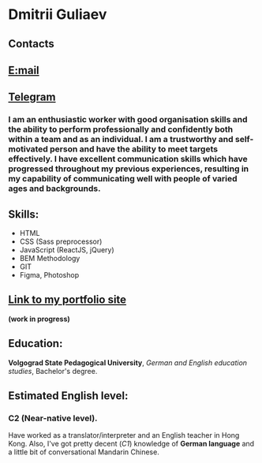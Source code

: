 # Dmitrii Guliaev

## Contacts
## [E:mail](dmitriiguliaev@gmail.com)
## [Telegram](https://t.me/dimkabog)

### **I am an enthusiastic worker with good organisation skills and the ability to perform professionally and confidently both within a team and as an individual. I am a trustworthy and self-motivated person and have the ability to meet targets effectively. I have excellent communication skills which have progressed throughout my previous experiences, resulting in my capability of communicating well with people of varied ages and backgrounds.**

## **Skills:**

* HTML
* CSS (Sass preprocessor)
* JavaScript (ReactJS, jQuery)
* BEM Methodology
* GIT
* Figma, Photoshop

## [Link to my portfolio site](https://dmitriiguliaev.netlify.app/)

**(work in progress)**

## **Education:**

**Volgograd State Pedagogical University**, *German and English education studies*, Bachelor's degree. 

## **Estimated English level:**

### **C2** (Near-native level). 
Have worked as a translator/interpreter and an English teacher in Hong Kong. 
Also, I've got pretty decent (*C1*) knowledge of **German language** and a little bit of conversational Mandarin Chinese. 
